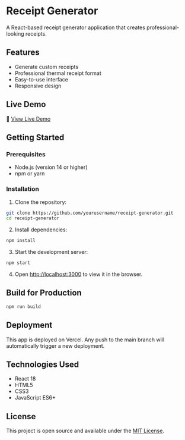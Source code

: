# Receipt Generator

A React-based receipt generator application that creates professional-looking receipts.

## Features

- Generate custom receipts
- Professional thermal receipt format
- Easy-to-use interface
- Responsive design

## Live Demo

🚀 [View Live Demo](https://your-app-name.vercel.app)

## Getting Started

### Prerequisites

- Node.js (version 14 or higher)
- npm or yarn

### Installation

1. Clone the repository:
```bash
git clone https://github.com/yourusername/receipt-generator.git
cd receipt-generator
```

2. Install dependencies:
```bash
npm install
```

3. Start the development server:
```bash
npm start
```

4. Open [http://localhost:3000](http://localhost:3000) to view it in the browser.

## Build for Production

```bash
npm run build
```

## Deployment

This app is deployed on Vercel. Any push to the main branch will automatically trigger a new deployment.

## Technologies Used

- React 18
- HTML5
- CSS3
- JavaScript ES6+

## License

This project is open source and available under the [MIT License](LICENSE).